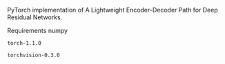 PyTorch implementation of A Lightweight Encoder-Decoder Path for Deep Residual Networks.

Requirements
    numpy
    
    torch-1.1.0
    
    torchvision-0.3.0
    
